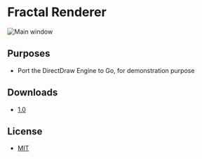# Fractal Renderer
![Main window](https://image.prntscr.com/image/bnl0gwz7Q7KXHH4w4adJIw.png)
## Purposes

* Port the DirectDraw Engine to Go, for demonstration purpose

## Downloads

* [1.0](https://github.com/Giperionn/Fractal-Renderer/releases/tag/1.0)

## License

* [MIT](https://github.com/Giperionn/Fractal-Renderer/blob/master/LICENSE.md)
